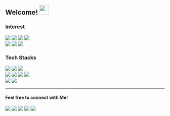 ## Welcome! <img src="https://camo.githubusercontent.com/e8e7b06ecf583bc040eb60e44eb5b8e0ecc5421320a92929ce21522dbc34c891/68747470733a2f2f6d656469612e67697068792e636f6d2f6d656469612f6876524a434c467a6361737252346961377a2f67697068792e676966" height=30/>




### Interest
<img src="https://img.shields.io/badge/-AutoML-000000?style=flat"/></a>
<img src="https://img.shields.io/badge/-Deep Learning-000000?style=flat"/></a>
<img src="https://img.shields.io/badge/-Data Analysis-000000?style=flat"/></a>
<img src="https://img.shields.io/badge/-Data Visualization-000000?style=flat"/></a>
<br>
<img src="https://img.shields.io/badge/-Korean Text Mining-000000?style=flat"/></a>
<img src="https://img.shields.io/badge/-Text Classification using NLP-000000?style=flat"/></a>
<img src="https://img.shields.io/badge/-Medical AI-000000?style=flat"/></a>


### Tech Stacks
<!-- Click the image to move my repository (or webpage) -->
<!-- <img src="https://img.shields.io/badge/-Machine Learning-000000?style=flat"/></a> -->
<!-- <img src="https://img.shields.io/badge/-Deep Learning-000000?style=flat"/></a> -->
<!-- <img src="https://img.shields.io/badge/-YOLO-000000?style=flat&logo=YOLO"/></a> -->
<!-- <img src="https://img.shields.io/badge/-Computer Vision-000000?style=flat"/></a> -->
<!-- <img src="https://img.shields.io/badge/-Object Detection-000000?style=flat"/></a> -->
<!-- <img src="https://img.shields.io/badge/-Data Science-000000?style=flat"/></a> -->
<!-- <img src="https://img.shields.io/badge/-Object Detection-000000?style=flat"/></a> -->
<a href="https://github.com/oneonlee/Python" target="_blank"><img src="https://img.shields.io/badge/-Python-000000?style=flat&logo=Python"/></a>
<a href="https://konlpy.org/en/latest/" target="_blank"><img src="https://img.shields.io/badge/-KoNLPy-000000?style=flat"/></a>
<a href="https://github.com/oneonlee/OpenCV-Python" target="_blank"><img src="https://img.shields.io/badge/-OpenCV-000000?style=flat&logo=OpenCV"/></a>
<br>
<a href="https://github.com/oneonlee/Computer-Science/tree/main/4.%20System%20Programming" target="_blank"><img src="https://img.shields.io/badge/-Linux-000000?style=flat&logo=Linux"/></a>
<img src="https://img.shields.io/badge/-C-000000?style=flat&logo=C"/></a>
<a href="https://github.com/oneonlee/Computer-Science/tree/main/1.%20OOP" target="_blank"><img src="https://img.shields.io/badge/-C++-000000?style=flat&logo=C%2B%2B"/></a>
<img src="https://img.shields.io/badge/-Arudino-000000?style=flat&logo=Arduino"/></a>
<br>
<a href="https://sapphire-duchess-70c.notion.site/9241d8b531d44f06aea609dcb05893c1?v=6a90fa6c830f4aa3bbc4aedd5ddb7a82" target="_blank"><img src="https://img.shields.io/badge/-JavaScript-000000?style=flat&logo=JavaScript"/></a>
<img src="https://img.shields.io/badge/-MySQL-000000?style=flat&logo=MySQL&logoColor=white"/>

---

#### Feel free to connect with Me!
<a href="mail:time@inha.edu" target="_blank"><img src="https://img.shields.io/badge/-Mail-000000?style=flat&logo=gmail&logoColor=white"/><a/>
<a href="https://oneonlee.github.io/bio/" target="_blank"><img src="https://img.shields.io/badge/-Website-000000?style=flat&logo=About.me&logoColor=white"/><a/>
<a href="https://www.instagram.com/oneonlee/" target="_blank"><img src="https://img.shields.io/badge/-Instagram-000000?style=flat&logo=instagram&logoColor=white"/><a/>
<a href="https://www.linkedin.com/in/dong-geon-lee-9a8647202/" target="_blank"><img src="https://img.shields.io/badge/-Linkedin-000000?style=flat&logo=linkedin"/><a/>
<a href="https://hits.seeyoufarm.com"><img src="https://hits.seeyoufarm.com/api/count/incr/badge.svg?url=https%3A%2F%2Fgithub.com%2Foneonlee%2Fhit-counter&count_bg=%231F367B&title_bg=%23000000&icon=&icon_color=%23E7E7E7&title=Today&edge_flat=false"/></a>


  <br>
  
<div align=center>
</div>
